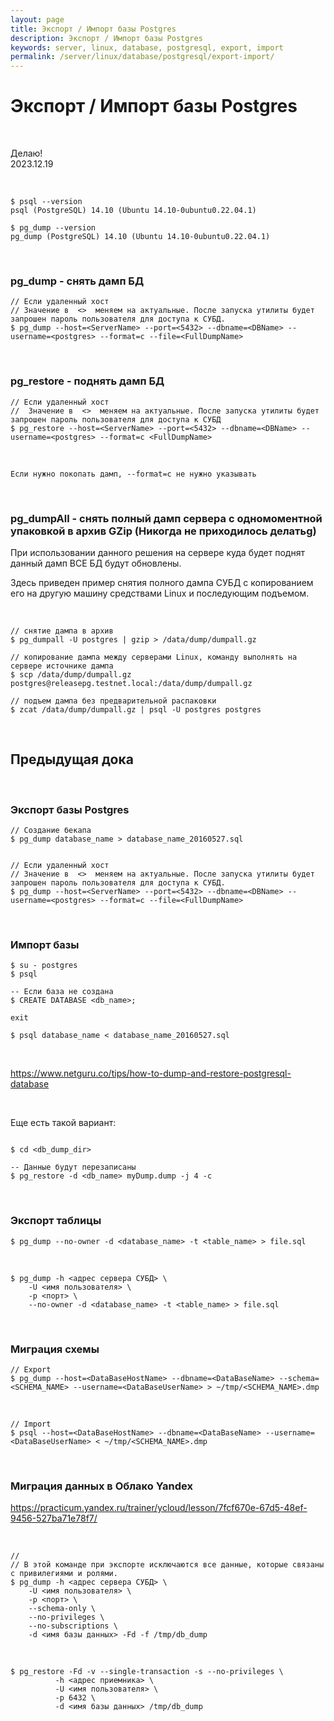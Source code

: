 ```yaml
---
layout: page
title: Экспорт / Импорт базы Postgres
description: Экспорт / Импорт базы Postgres
keywords: server, linux, database, postgresql, export, import
permalink: /server/linux/database/postgresql/export-import/
---
```


# Экспорт / Импорт базы Postgres

<br/>

Делаю!  
2023.12.19

<br/>

```
$ psql --version
psql (PostgreSQL) 14.10 (Ubuntu 14.10-0ubuntu0.22.04.1)

$ pg_dump --version
pg_dump (PostgreSQL) 14.10 (Ubuntu 14.10-0ubuntu0.22.04.1)
```

<br/>

### pg_dump - снять дамп БД

```
// Если удаленный хост
// Значение в  <>  меняем на актуальные. После запуска утилиты будет запрошен пароль пользователя для доступа к СУБД.
$ pg_dump --host=<ServerName> --port=<5432> --dbname=<DBName> --username=<postgres> --format=c --file=<FullDumpName>
```

<br/>

### pg_restore - поднять дамп БД

```
// Если удаленный хост
//  Значение в  <>  меняем на актуальные. После запуска утилиты будет запрошен пароль пользователя для доступа к СУБД
$ pg_restore --host=<ServerName> --port=<5432> --dbname=<DBName> --username=<postgres> --format=c <FullDumpName>
```

<br/>

```
Если нужно покопать дамп, --format=c не нужно указывать
```

<br/>

### pg_dumpAll - снять полный дамп сервера с одномоментной упаковкой в архив GZip (Никогда не приходилось делатьg)

При использовании данного решения на сервере куда будет поднят данный дамп ВСЕ БД будут обновлены.

Здесь приведен пример снятия полного дампа СУБД с копированием его на другую машину средствами Linux и последующим подъемом.

<br/>

```
// снятие дампа в архив
$ pg_dumpall -U postgres | gzip > /data/dump/dumpall.gz

// копирование дампа между серверами Linux, команду выполнять на сервере источнике дампа
$ scp /data/dump/dumpall.gz postgres@releasepg.testnet.local:/data/dump/dumpall.gz

// подъем дампа без предварительной распаковки
$ zcat /data/dump/dumpall.gz | psql -U postgres postgres
```

<br/>

## Предыдущая дока

<br/>

### Экспорт базы Postgres

```
// Создание бекапа
$ pg_dump database_name > database_name_20160527.sql


// Если удаленный хост
// Значение в  <>  меняем на актуальные. После запуска утилиты будет запрошен пароль пользователя для доступа к СУБД.
$ pg_dump --host=<ServerName> --port=<5432> --dbname=<DBName> --username=<postgres> --format=c --file=<FullDumpName>
```

<br/>

### Импорт базы

```shell
$ su - postgres
$ psql

-- Если база не создана
$ CREATE DATABASE <db_name>;

exit

$ psql database_name < database_name_20160527.sql
```

<br/>

https://www.netguru.co/tips/how-to-dump-and-restore-postgresql-database

<br/>

Еще есть такой вариант:

```shell

$ cd <db_dump_dir>

-- Данные будут перезаписаны
$ pg_restore -d <db_name> myDump.dump -j 4 -c
```

<!--
<br/>

```

vi /etc/postgresql/9.6/main/pg_hba.conf
local   all             postgres                                peer

here change peer to trust

restart, sudo service postgresql restart

now try, psql -U postgres


```

<br/>


Было полезным:

https://wiki.postgresql.org/wiki/Apt -->

<br/>

### Экспорт таблицы

```
$ pg_dump --no-owner -d <database_name> -t <table_name> > file.sql
```

<br/>

```
$ pg_dump -h <адрес сервера СУБД> \
    -U <имя пользователя> \
    -p <порт> \
    --no-owner -d <database_name> -t <table_name> > file.sql
```

<br/>

### Миграция схемы

```
// Export
$ pg_dump --host=<DataBaseHostName> --dbname=<DataBaseName> --schema=<SCHEMA_NAME> --username=<DataBaseUserName> > ~/tmp/<SCHEMA_NAME>.dmp
```

<br/>

```
// Import
$ psql --host=<DataBaseHostName> --dbname=<DataBaseName> --username=<DataBaseUserName> < ~/tmp/<SCHEMA_NAME>.dmp
```

<br/>

### Миграция данных в Облако Yandex

https://practicum.yandex.ru/trainer/ycloud/lesson/7fcf670e-67d5-48ef-9456-527ba71e78f7/

<br/>

```
//
// В этой команде при экспорте исключаются все данные, которые связаны с привилегиями и ролями.
$ pg_dump -h <адрес сервера СУБД> \
    -U <имя пользователя> \
    -p <порт> \
    --schema-only \
    --no-privileges \
    --no-subscriptions \
    -d <имя базы данных> -Fd -f /tmp/db_dump
```

<br/>

```
$ pg_restore -Fd -v --single-transaction -s --no-privileges \
          -h <адрес приемника> \
          -U <имя пользователя> \
          -p 6432 \
          -d <имя базы данных> /tmp/db_dump
```
